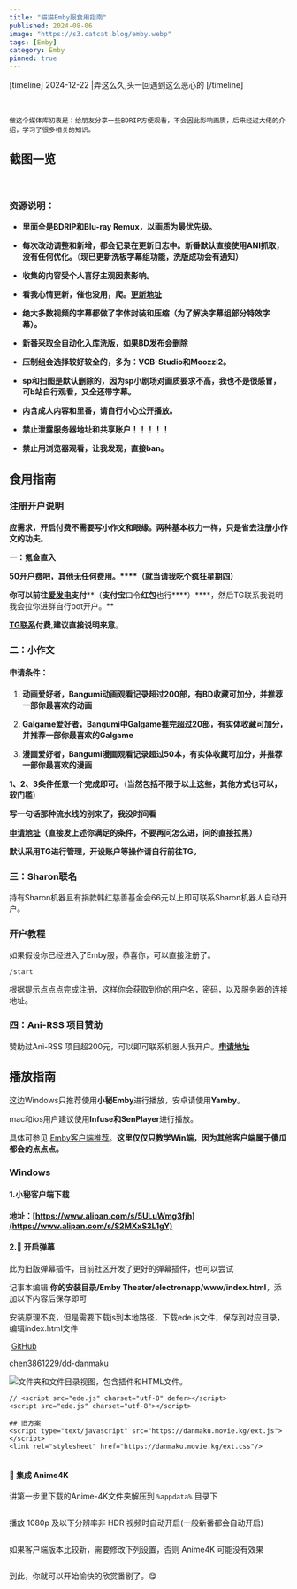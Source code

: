 ```yaml
---
title: "猫猫Emby服食用指南"
published: 2024-08-06
image: "https://s3.catcat.blog/emby.webp"
tags: [Emby]
category: Emby
pinned: true
---
```


\[timeline\] 2024-12-22 |弄这么久,头一回遇到这么恶心的 \[/timeline\]

<picture>
    <source srcset="https://s3.catcat.blog/images/2024/08/b22b1aaecb30cf72073e230949c4cb4e.avif" type="image/avif">
    <source srcset="https://s3.catcat.blog/images/2024/08/b22b1aaecb30cf72073e230949c4cb4e.webp" type="image/webp">
    <img src="https://s3.catcat.blog/images/2024/08/b22b1aaecb30cf72073e230949c4cb4e.jpg" alt="" loading="lazy">
</picture>

<picture>
    <source srcset="https://s3.catcat.blog/images/2024/08/f41b45f907fbca9d1ed5b5ae4b8a0752.avif" type="image/avif">
    <source srcset="https://s3.catcat.blog/images/2024/08/f41b45f907fbca9d1ed5b5ae4b8a0752.webp" type="image/webp">
    <img src="https://s3.catcat.blog/images/2024/08/f41b45f907fbca9d1ed5b5ae4b8a0752.jpg" alt="" loading="lazy">
</picture>

<picture>
    <source srcset="https://s3.catcat.blog/images/2024/08/742408719f180157d21758703d05625d.avif" type="image/avif">
    <source srcset="https://s3.catcat.blog/images/2024/08/742408719f180157d21758703d05625d.webp" type="image/webp">
    <img src="https://s3.catcat.blog/images/2024/08/742408719f180157d21758703d05625d.jpg" alt="" loading="lazy">
</picture>

<picture>
    <source srcset="https://s3.catcat.blog/images/2024/08/45e38df26f528e3768ce19a0909ad507.avif" type="image/avif">
    <source srcset="https://s3.catcat.blog/images/2024/08/45e38df26f528e3768ce19a0909ad507.webp" type="image/webp">
    <img src="https://s3.catcat.blog/images/2024/08/45e38df26f528e3768ce19a0909ad507.jpg" alt="" loading="lazy">
</picture>

```shell
做这个媒体库初衷是：给朋友分享一些BDRIP方便观看，不会因此影响画质，后来经过大佬的介绍，学习了很多相关的知识。
```

## 截图一览

<picture>
    <source srcset="https://s3.catcat.blog/images/2024/08/image.avif" type="image/avif">
    <source srcset="https://s3.catcat.blog/images/2024/08/image.webp" type="image/webp">
    <img src="https://s3.catcat.blog/images/2024/08/image.jpg" alt="" loading="lazy">
</picture>

<picture>
    <source srcset="https://s3.catcat.blog/images/2024/08/image-5.avif" type="image/avif">
    <source srcset="https://s3.catcat.blog/images/2024/08/image-5.webp" type="image/webp">
    <img src="https://s3.catcat.blog/images/2024/08/image-5.jpg" alt="" loading="lazy">
</picture>

<picture>
    <source srcset="https://s3.catcat.blog/images/2024/08/image-4.avif" type="image/avif">
    <source srcset="https://s3.catcat.blog/images/2024/08/image-4.webp" type="image/webp">
    <img src="https://s3.catcat.blog/images/2024/08/image-4.jpg" alt="" loading="lazy">
</picture>

<picture>
    <source srcset="https://s3.catcat.blog/images/2024/08/image-1.avif" type="image/avif">
    <source srcset="https://s3.catcat.blog/images/2024/08/image-1.webp" type="image/webp">
    <img src="https://s3.catcat.blog/images/2024/08/image-1.jpg" alt="" loading="lazy">
</picture>

<picture>
    <source srcset="https://s3.catcat.blog/images/2024/08/image-2.avif" type="image/avif">
    <source srcset="https://s3.catcat.blog/images/2024/08/image-2.webp" type="image/webp">
    <img src="https://s3.catcat.blog/images/2024/08/image-2.jpg" alt="" loading="lazy">
</picture>

<picture>
    <source srcset="https://s3.catcat.blog/images/2024/08/image-3.avif" type="image/avif">
    <source srcset="https://s3.catcat.blog/images/2024/08/image-3.webp" type="image/webp">
    <img src="https://s3.catcat.blog/images/2024/08/image-3.jpg" alt="" loading="lazy">
</picture>

### 资源说明：

- **里面全是BDRIP和Blu-ray Remux，以画质为最优先级。**

- **每次改动调整和新增，都会记录在更新日志中。新番默认直接使用ANI抓取，没有任何优化。**（**现已更新洗板字幕组功能，洗版成功会有通知）**

- **收集的内容受个人喜好主观因素影响。**

- **看我心情更新，催也没用，爬。**[**更新地址**](https://docs.qq.com/sheet/DR2ZYWXF1Q2JSYWVh?tab=BB08J2)

- **绝大多数视频的字幕都做了字体封装和压缩（为了解决字幕组部分特效字幕）。**

- **新番采取全自动化入库洗版，如果BD发布会删除**

- **压制组会选择较好较全的，多为：VCB-Studio和Moozzi2。**

- **sp和扫图是默认删除的，因为sp小剧场对画质要求不高，我也不是很感冒，可b站自行观看，又全还带字幕。**

- **内含成人内容和里番，请自行小心公开播放。**

- **禁止泄露服务器地址和共享账户！！！！！**

- **禁止用浏览器观看，让我发现，直接ban。**

## 食用指南

### 注册开户说明

**应需求，开启付费不需要写小作文和眼缘。两种基本权力一样，只是省去注册小作文的功夫**。

**一：氪金直入**

**50开户费吧，其他无任何费用。****（就当请我吃个疯狂星期四）**

**你可以前往[爱发电](https://afdian.com/a/Yuri-NagaSaki)支付****（****支付宝****口令****红包****也行****）****，然后TG联系我说明我会拉你进群自行bot开户。**

**[TG联系](https://t.me/catcat_chat_bot)付费**,**建议直接说明来意**。

### 二：小作文

#### 申请条件：

1. **动画爱好者，Bangumi动画观看记录超过****2****00部，有BD收藏可加分，并推荐一部你最喜欢的动画**

3. **Galgame爱好者，Bangumi中Galgame推完超过20部，有实体收藏可加分，并推荐一部你最喜欢的Galgame**

5. **漫画爱好者，Bangumi漫画观看记录超过50本，有实体收藏可加分，并推荐一部你最喜欢的漫画**

**1、2、3条件任意一个完成即可。**（**当然包括不限于以上这些，其他方式也可以，软门槛**）

**写一句话那种流水线的别来了，我没时间看**

**[申请地址](https://t.me/catcat_chat_bot)（直接发上述你满足的条件，不要再问怎么进，问的直接拉黑）**

**默认采用TG进行管理，开设账户等操作请自行前往TG。**

### 三：Sharon联名

持有Sharon机器且有捐款韩红慈善基金会66元以上即可联系Sharon机器人自动开户。

### 开户教程

如果假设你已经进入了Emby服，恭喜你，可以直接注册了。

```shell
/start
```

根据提示点点点完成注册，这样你会获取到你的用户名，密码，以及服务器的连接地址。

### 四：Ani-RSS 项目赞助

赞助过Ani-RSS 项目超200元，可以即可联系机器人我开户。**[申请地址](https://t.me/catcat_chat_bot)**

## 播放指南

这边Windows只推荐使用**小秘Emby**进行播放，安卓请使用**Yamby**。

mac和ios用户建议使用**Infuse和SenPlayer**进行播放。

具体可参见 [Emby客户端推荐](https://catcat.blog/emby-server.html)。**这里仅仅只教学Win端，因为其他客户端属于傻瓜都会的点点点。**

### Windows

#### 1.小秘客户端下载

**地址：[https://www.alipan.com/s/5ULuWmg3fjh](https://www.alipan.com/s/S2MXxS3L1gY)**

#### 2.🧭 开启弹幕

此为旧版弹幕插件，目前社区开发了更好的弹幕插件，也可以尝试

记事本编辑 **你的安装目录/Emby Theater/electronapp/www/index.html**，添加以下内容后保存即可

安装原理不变，但是需要下载js到本地路径，下载ede.js文件，保存到对应目录，编辑index.html文件

 [GitHub](https://github.com/ "Github")

[chen3861229/dd-danmaku](https://github.com/chen3861229/dd-danmaku)

<picture>
    <source srcset="https://s3.catcat.blog/images/2024/08/image-17.avif" type="image/avif">
    <source srcset="https://s3.catcat.blog/images/2024/08/image-17.webp" type="image/webp">
    <img src="https://s3.catcat.blog/images/2024/08/image-17.jpg" alt="文件夹和文件目录视图，包含插件和HTML文件。" loading="lazy">
</picture>

```shell
// <script src="ede.js" charset="utf-8" defer></script>
<script src="ede.js" charset="utf-8"></script>
```

```shell
## 旧方案
<script type="text/javascript" src="https://danmaku.movie.kg/ext.js"></script>
<link rel="stylesheet" href="https://danmaku.movie.kg/ext.css"/>
```

<picture>
    <source srcset="https://s3.catcat.blog/images/2024/08/image-7.avif" type="image/avif">
    <source srcset="https://s3.catcat.blog/images/2024/08/image-7.webp" type="image/webp">
    <img src="https://s3.catcat.blog/images/2024/08/image-7.jpg" alt="" loading="lazy">
</picture>

#### 🌟 集成 Anime4K

讲第一步里下载的Anime-4K文件夹解压到 `%appdata%` 目录下

<picture>
    <source srcset="https://s3.catcat.blog/images/2024/08/image-8.avif" type="image/avif">
    <source srcset="https://s3.catcat.blog/images/2024/08/image-8.webp" type="image/webp">
    <img src="https://s3.catcat.blog/images/2024/08/image-8.jpg" alt="" loading="lazy">
</picture>

播放 1080p 及以下分辨率非 HDR 视频时自动开启(一般新番都会自动开启)

<picture>
    <source srcset="https://s3.catcat.blog/images/2024/08/image-9.avif" type="image/avif">
    <source srcset="https://s3.catcat.blog/images/2024/08/image-9.webp" type="image/webp">
    <img src="https://s3.catcat.blog/images/2024/08/image-9.jpg" alt="" loading="lazy">
</picture>

如果客户端版本比较新，需要修改下列设置，否则 Anime4K 可能没有效果

<picture>
    <source srcset="https://s3.catcat.blog/images/2024/08/image-10.avif" type="image/avif">
    <source srcset="https://s3.catcat.blog/images/2024/08/image-10.webp" type="image/webp">
    <img src="https://s3.catcat.blog/images/2024/08/image-10.jpg" alt="" loading="lazy">
</picture>

到此，你就可以开始愉快的欣赏番剧了。😋
